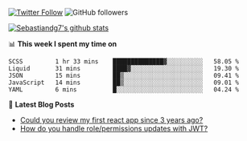 <!--
[![visitors](https://visitor-badge.glitch.me/badge?page_id=sebastiandg7.sebastiandg7)](https://github.com/sebastiandg7)
-->
[![Twitter Follow](https://img.shields.io/twitter/follow/sebastiandg7?style=social&label=Follow)](https://twitter.com/sebastiandg7)
![GitHub followers](https://img.shields.io/github/followers/sebastiandg7?label=Follow&style=social)

[![Sebastiandg7's github stats](https://github-readme-stats.vercel.app/api?username=sebastiandg7)](https://github.com/anuraghazra/github-readme-stats)

📊 **This week I spent my time on**
<!--START_SECTION:waka-->
```text
SCSS         1 hr 33 mins    ██████████████▓░░░░░░░░░░   58.05 % 
Liquid       31 mins         ████▓░░░░░░░░░░░░░░░░░░░░   19.30 % 
JSON         15 mins         ██▒░░░░░░░░░░░░░░░░░░░░░░   09.41 % 
JavaScript   14 mins         ██▒░░░░░░░░░░░░░░░░░░░░░░   09.01 % 
YAML         6 mins          █░░░░░░░░░░░░░░░░░░░░░░░░   04.24 % 
```
<!--END_SECTION:waka-->

📕 **Latest Blog Posts**
<!-- BLOG-POST-LIST:START -->
- [Could you review my first react app since 3 years ago?](https://dev.to/sebastiandg7/could-you-review-my-first-react-app-since-3-years-ago-3nbh)
- [How do you handle role/permissions updates with JWT?](https://dev.to/sebastiandg7/how-do-you-handle-role-permissions-updates-with-jwt-3778)
<!-- BLOG-POST-LIST:END -->
